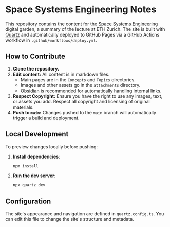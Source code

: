 # Space Systems Engineering Notes

This repository contains the content for the [Space Systems Engineering](https://www.google.com/search?q=https://d33pk3rn3l.github.io/space_systems_engineering) digital garden, a summary of the lecture at ETH Zurich. The site is built with [Quartz](https://quartz.jzhao.xyz/) and automatically deployed to GitHub Pages via a GitHub Actions workflow in `.github/workflows/deploy.yml`.

## How to Contribute

1.  **Clone the repository.**
2.  **Edit content:** All content is in markdown files.
      * Main pages are in the `Concepts` and `Topics` directories.
      * Images and other assets go in the `attachments` directory.
      * [Obsidian](https://obsidian.md/) is recommended for automatically handling internal links.
3.  **Respect Copyright:** Ensure you have the right to use any images, text, or assets you add. Respect all copyright and licensing of original materials.
4.  **Push to `main`:** Changes pushed to the `main` branch will automatically trigger a build and deployment.

## Local Development

To preview changes locally before pushing:

1.  **Install dependencies**:
    ```bash
    npm install
    ```
2.  **Run the dev server**:
    ```bash
    npx quartz dev
    ```

## Configuration

The site's appearance and navigation are defined in `quartz.config.ts`. You can edit this file to change the site's structure and metadata.

